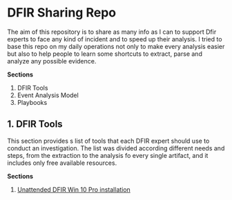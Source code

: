 # DFIR Sharing Repo
The aim of this repository is to share as many info as I can to support Dfir experts to face any kind of incident and to speed up their analysis.
I tried to base this repo on my daily operations not only to make every analysis easier but also to help people to learn some shortcuts to extract, parse and analyze any possible evidence.

**Sections**

1. DFIR Tools
2. Event Analysis Model
3. Playbooks




## 1. DFIR Tools ##
This section provides s list of tools that each DFIR expert should use to conduct an investigation.
The list was divided according different needs and steps, from the extraction to the analysis fo every single artifact, and it includes only free available
resources.

**Sections**
1. [Unattended DFIR Win 10 Pro installation](https://github.com/vxsh4d0w/DFIR/tree/main/DFIR-Unattended-Windows)

